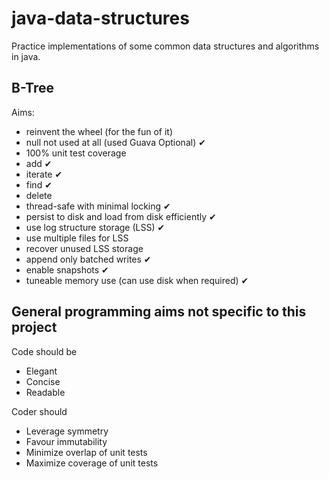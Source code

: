 java-data-structures
====================

Practice implementations of some common data structures and algorithms in java.

B-Tree
---------------
Aims:
* reinvent the wheel (for the fun of it)
* null not used at all (used Guava Optional) &#10004;
* 100% unit test coverage
* add &#10004;
* iterate &#10004;
* find &#10004;
* delete
* thread-safe with minimal locking &#10004;
* persist to disk and load from disk efficiently &#10004;
* use log structure storage (LSS) &#10004;
* use multiple files for LSS
* recover unused LSS storage
* append only batched writes &#10004;
* enable snapshots &#10004;
* tuneable memory use (can use disk when required) &#10004;

General programming aims not specific to this project
------------------------------------------------------
Code should be
* Elegant
* Concise
* Readable

Coder should
* Leverage symmetry
* Favour immutability
* Minimize overlap of unit tests
* Maximize coverage of unit tests





